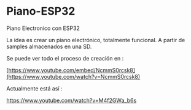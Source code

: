 # Piano-ESP32
Piano Electronico con ESP32

La idea es crear un piano electrónico, totalmente funcional. A partir de samples almacenados en una SD.

Se puede ver todo el proceso de creación en : 

[https://www.youtube.com/embed/NcmmS0rcsk8](https://www.youtube.com/watch?v=NcmmS0rcsk8)


Actualmente está así :

https://www.youtube.com/watch?v=M4f2GWa_b6s


